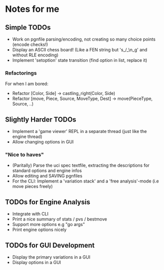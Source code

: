 
# Notes for me

## Simple TODOs

- Work on pgnfile parsing/encoding, not creating so many choice points (encode checks!)
- Display an ASCII chess board! (Like a FEN string but 's_/_\n_g' and without RLE encoding)
- Implement 'setoption' state transition (find option in list, replace it)

### Refactorings
For when I am bored:

- Refactor [Color, Side] -> castling_right(Color, Side)
- Refactor [move, Piece, Source, MoveType, Dest] -> move(PieceType, Source, ..)

## Slightly Harder TODOs

- Implement a 'game viewer' REPL in a separate thread (just like the engine thread)
- Allow changing options in GUI


### "Nice to haves"

- (Paritally) Parse the uci spec textfile, extracting the descriptions for standard options and engine infos
- Allow editing and SAVING pgnfiles 
- For the CLI: Implement a 'variation stack' and a 'free analysis'-mode (i.e move pieces freely)


## TODOs for Engine Analysis

- Integrate with CLI
- Print a nice summary of stats / pvs / bestmove
- Support more options e.g "go args"
- Print engine options nicely

## TODOs for GUI Development

- Display the primary variations in a GUI 
- Display options in a GUI
